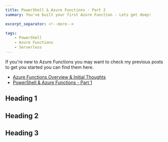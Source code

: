 ```yaml
---
title: PowerShell & Azure Functions - Part 2
summary: You've built your first Azure Function - Lets get deep!

excerpt_separator: <!--more-->

tags:
    - PowerShell
    - Azure Functions
    - Serverless
---
```


If you're new to Azure Functions you may want to check my previous posts to get you started you can find them here.

- [Azure Functions Overview & Initial Thoughts](https://millerb.co.uk/2019/11/26/Azure-Functions-and-PowerShell.html)
- [PowerShell & Azure Functions - Part 1](https://millerb.co.uk/2019/11/27/Getting-Started-Pwsh-Az-Functions-Part-1.html)

## Heading 1

## Heading 2

## Heading 3